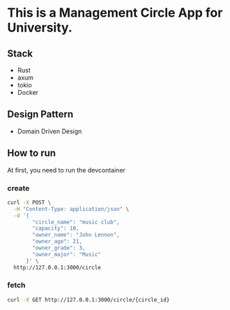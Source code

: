 # This is a Management Circle App for University.

## Stack

- Rust
- axum
- tokio
- Docker

## Design Pattern

- Domain Driven Design

## How to run

At first, you need to run the devcontainer
### create 
```bash
curl -X POST \
  -H "Content-Type: application/json" \
  -d '{
        "circle_name": "music club",
        "capacity": 10,
        "owner_name": "John Lennon",
        "owner_age": 21,
        "owner_grade": 3,
        "owner_major": "Music"
      }' \
  http://127.0.0.1:3000/circle
```

### fetch
```bash
curl -X GET http://127.0.0.1:3000/circle/{circle_id}
``` 


